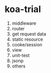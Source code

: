 # koa-trial

1. middleware
2. router
3. get request data
4. static resource
5. cooke/session
6. view
7. unit-test
8. jsonp
9. others
